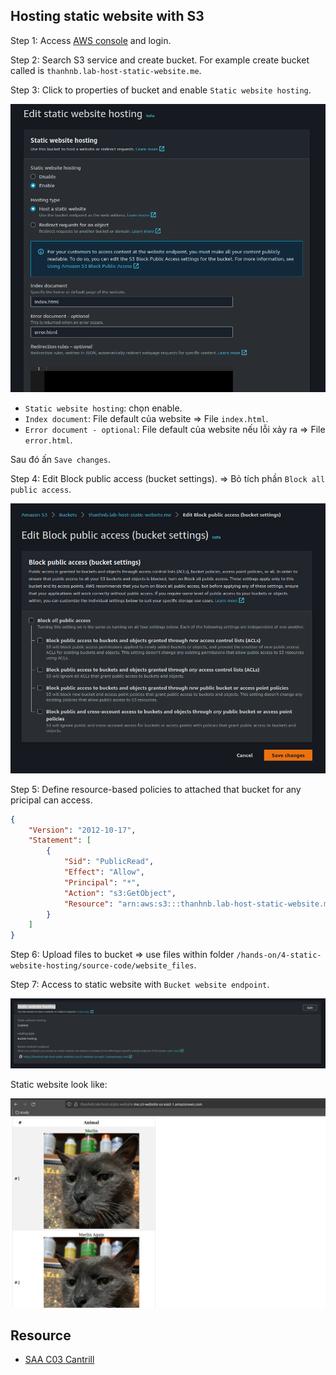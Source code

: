 ## Hosting static website with S3

Step 1: Access [AWS console](https://aws.amazon.com/console/) and login.

Step 2: Search S3 service and create bucket. For example create bucket called is `thanhnb.lab-host-static-website.me`.

Step 3: Click to properties of bucket and enable `Static website hosting`.

![](../../images/s3-hosting-static-website-2.png)

- `Static website hosting`: chọn enable.
- `Index document`: File default của website => File `index.html`.
- `Error document - optional`: File default của website nếu lỗi xảy ra => File `error.html`.

Sau đó ấn `Save changes`.

Step 4: Edit Block public access (bucket settings). => Bỏ tích phần `Block all public access`.

![](../../images/s3-hosting-static-website-3.png)

Step 5: Define resource-based policies to attached that bucket for any pricipal can access.

```json
{
    "Version": "2012-10-17",
    "Statement": [
        {
            "Sid": "PublicRead",
            "Effect": "Allow",
            "Principal": "*",
            "Action": "s3:GetObject",
            "Resource": "arn:aws:s3:::thanhnb.lab-host-static-website.me/*"
        }
    ]
}
```

Step 6: Upload files to bucket => use files within folder `/hands-on/4-static-website-hosting/source-code/website_files`.


Step 7: Access to static website with `Bucket website endpoint`.

![](../../images/s3-hosting-static-website.png)

Static website look like: 

![](../../images/s3-hosting-static-website-4.png)

## Resource

- [SAA C03 Cantrill](https://learn.cantrill.io/p/aws-certified-solutions-architect-associate-saa-c03)
